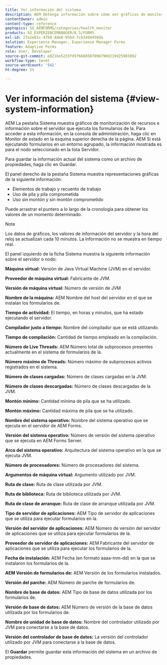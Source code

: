 ```yaml
---
title: Ver información del sistema
description: AEM Obtenga información sobre cómo ver gráficos de monitorización de recursos e información sobre el servidor que ejecuta formularios en la aplicación de la versión de la aplicación de datos de la aplicación de la versión de.
contentOwner: admin
content-type: reference
geptopics: SG_AEMFORMS/categories/health_monitor
products: SG_EXPERIENCEMANAGER/6.5/FORMS
exl-id: 27a2e81c-47b0-4de8-95bd-7cb34b9450da
solution: Experience Manager, Experience Manager Forms
feature: Adaptive Forms
role: User, Developer
source-git-commit: e821be5233fd5f6688507096790d219d25903892
workflow-type: tm+mt
source-wordcount: '541'
ht-degree: 1%

---
```


# Ver información del sistema {#view-system-information}

AEM La pestaña Sistema muestra gráficos de monitorización de recursos e información sobre el servidor que ejecuta los formularios de la. Para acceder a esta información, en la consola de administración, haga clic en Monitor de estado en la esquina superior derecha de la página. AEM Si está ejecutando formularios en un entorno agrupado, la información mostrada es para el nodo seleccionado en la lista Servidor.

Para guardar la información actual del sistema como un archivo de propiedades, haga clic en Guardar.

El panel derecho de la pestaña Sistema muestra representaciones gráficas de la siguiente información:

* Elementos de trabajo y recuento de trabajo
* Uso de pila y pila comprometida
* Uso sin montón y sin montón comprometido

Puede arrastrar el puntero a lo largo de la cronología para obtener los valores de un momento determinado.

>[!NOTE]
>
>Los datos de gráficos, los valores de información del servidor y la hora del reloj se actualizan cada 10 minutos. La información no se muestra en tiempo real.

El panel izquierdo de la ficha Sistema muestra la siguiente información sobre el servidor o nodo:

**Máquina virtual:** Versión de Java Virtual Machine (JVM) en el servidor.

**Proveedor de máquina virtual:** Fabricante de JVM.

**Versión de máquina virtual:** Número de versión de JVM

**Nombre de la máquina:** AEM Nombre del host del servidor en el que se instalan los formularios de.

**Tiempo de actividad:** El tiempo, en horas y minutos, que ha estado ejecutando el servidor.

**Compilador justo a tiempo:** Nombre del compilador que se está utilizando.

**Tiempo de compilación:** Cantidad de tiempo empleado en la compilación.

**Número de Live Threads:** AEM Número total de subprocesos presentes actualmente en el sistema de formularios de la.

**Número máximo de Threads:** Número máximo de subprocesos activos registrados en el sistema.

**Número de clases cargadas:** Número de clases cargadas en la JVM.

**Número de clases descargadas:** Número de clases descargadas de la JVM.

**Montón mínimo:** Cantidad mínima de pila que se ha utilizado.

**Montón máximo:** Cantidad máxima de pila que se ha utilizado.

**Nombre del sistema operativo:** Nombre del sistema operativo que se ejecuta en el servidor de AEM Forms.

**Versión del sistema operativo:** Número de versión del sistema operativo que se ejecuta en AEM Forms Server.

**Arco del sistema operativo:** Arquitectura del sistema operativo en la que se ejecuta JVM.

**Número de procesadores:** Número de procesadores del sistema.

**Argumentos de máquina virtual:** Argumento utilizado por JVM.

**Ruta de clase:** Ruta de clase utilizada por JVM.

**Ruta de biblioteca:** Ruta de biblioteca utilizada por JVM.

**Ruta de clase de arranque:** Ruta de clase de arranque utilizada por JVM.

**Tipo de servidor de aplicaciones:** AEM Tipo de servidor de aplicaciones que se utiliza para ejecutar formularios en la.

**Versión del servidor de aplicaciones:** AEM Número de versión del servidor de aplicaciones que se utiliza para ejecutar formularios de la.

**Proveedor de servidor de aplicaciones:** AEM Fabricante del servidor de aplicaciones que se utiliza para ejecutar los formularios de la.

**Fecha de instalación:** AEM Fecha (en formato aaaa-mm-dd) en la que se instalaron los formularios de la.

**AEM Versión de formularios de:** AEM Versión de los formularios instalados.

**Versión del parche:** AEM Número de parche de formularios de.

**Nombre de base de datos:** AEM Tipo de base de datos utilizada por los formularios de.

**Versión de base de datos:** AEM Número de versión de la base de datos utilizada por los formularios de.

**Nombre de unidad de base de datos:** Nombre del controlador utilizado por JVM para conectarse a la base de datos.

**Versión del controlador de base de datos:** La versión del controlador utilizado por JVM para conectarse a la base de datos.

El **Guardar** permite guardar esta información del sistema en un archivo de propiedades.
